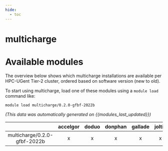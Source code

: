 ```yaml
---
hide:
  - toc
---
```


multicharge
===========

# Available modules


The overview below shows which multicharge installations are available per HPC-UGent Tier-2 cluster, ordered based on software version (new to old).

To start using multicharge, load one of these modules using a `module load` command like:

```shell
module load multicharge/0.2.0-gfbf-2022b
```

*(This data was automatically generated on {{modules_last_updated}})*  

| |accelgor|doduo|donphan|gallade|joltik|shinx|skitty|
| :---: | :---: | :---: | :---: | :---: | :---: | :---: | :---: |
|multicharge/0.2.0-gfbf-2022b|x|x|x|x|x|x|x|
